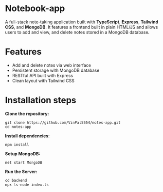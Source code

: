 # Notebook-app
 A full-stack note-taking application built with **TypeScript**, **Express**, **Tailwind CSS**, and **MongoDB**. It features a frontend built in plain HTML/JS and allows users to add and view, and delete notes stored in a MongoDB database.

# Features
- Add and delete notes via web interface
- Persistent storage with MongoDB database
- RESTful API built with Express
- Clean layout with Tailwind CSS

# Installation steps
**Clone the repository:**
```
git clone https://github.com/VinPal5554/notes-app.git
cd notes-app
```
**Install dependencies:**
```
npm install
```
**Setup MongoDB:**
```
net start MongoDB
```
**Run the Server:**
```
cd backend
npx ts-node index.ts
```
